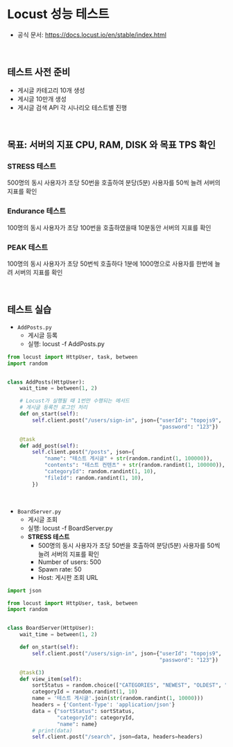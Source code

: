 # Locust 성능 테스트

 - 공식 문서: https://docs.locust.io/en/stable/index.html

<br/>

## 테스트 사전 준비

 - 게시글 카테고리 10개 생성
 - 게시글 10만개 생성
 - 게시글 검색 API 각 시나리오 테스트별 진행

<br/>

## 목표: 서버의 지표 CPU, RAM, DISK 와 목표 TPS 확인

### STRESS 테스트

500명의 동시 사용자가 초당 50번을 호출하여 분당(5분) 사용자를 50씩 늘려 서버의 지표를 확인  

### Endurance 테스트

100명의 동시 사용자가 초당 100번을 호출하였을때 10분동안 서버의 지표를 확인  

### PEAK 테스트

100명의 동시 사용자가 초당 50번씩 호출하다 1분에 1000명으로 사용자를 한번에 늘려 서버의 지표를 확인  

<br/>

## 테스트 실습

 - `AddPosts.py`
    - 게시글 등록
    - 실행: locust -f AddPosts.py
```python
from locust import HttpUser, task, between
import random


class AddPosts(HttpUser):
    wait_time = between(1, 2)

    # Locust가 실행될 때 1번만 수행되는 메서드
    # 게시글 등록전 로그인 처리
    def on_start(self):
        self.client.post("/users/sign-in", json={"userId": "topojs9",
                                                 "password": "123"})

    @task
    def add_post(self):
        self.client.post("/posts", json={
            "name": "테스트 게시글" + str(random.randint(1, 100000)),
            "contents": "테스트 컨텐츠" + str(random.randint(1, 100000)),
            "categoryId": random.randint(1, 10),
            "fileId": random.randint(1, 10),
        })
```

<br/>

 - `BoardServer.py`
    - 게시글 조회
    - 실행: locust -f BoardServer.py
    - __STRESS 테스트__
        - 500명의 동시 사용자가 초당 50번을 호출하여 분당(5분) 사용자를 50씩 늘려 서버의 지표를 확인
        - Number of users: 500
        - Spawn rate: 50
        - Host: 게시판 조회 URL
```python
import json

from locust import HttpUser, task, between
import random


class BoardServer(HttpUser):
    wait_time = between(1, 2)

    def on_start(self):
        self.client.post("/users/sign-in", json={"userId": "topojs9",
                                                 "password": "123"})

    @task(3)
    def view_item(self):
        sortStatus = random.choice(["CATEGORIES", "NEWEST", "OLDEST", "HIGHPRICE", "LOWPRICE", "GRADE"])
        categoryId = random.randint(1, 10)
        name = '테스트 게시글'.join(str(random.randint(1, 10000)))
        headers = {'Content-Type': 'application/json'}
        data = {"sortStatus": sortStatus,
                "categoryId": categoryId,
                "name": name}
        # print(data)
        self.client.post("/search", json=data, headers=headers)

```
